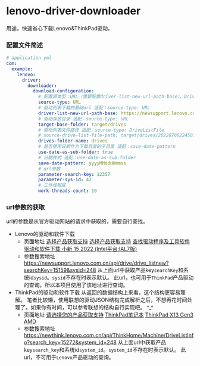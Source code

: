 # lenovo-driver-downloader

用途，快速省心下载Lenovo&ThinkPad驱动。

### 配置文件简述
```yaml
# application.yml
com:
  example:
    lenovo:
      driver:
        downloader:
          download-configuration:
            # 配置源类型：URL（需要配置driver-list-new-url-path-base）、DriveListFile
            source-type: URL
            # 驱动列表下载的基础url 适配：source-type: URL
            driver-list-new-url-path-base: https://newsupport.lenovo.com.cn/api/drive/drive_listnew
            # 驱动存放目录 适配：source-type: URL
            target-base-folder: target/drives
            # 驱动列表文件路径 适配：source-type: DriveListFile
            # source-drive-list-file-path: target/drives/20220708224501/drives/drive_listnew
            drives-folder-name: drives
            # 是否使用日期作为下载目录的子目录 适配：save-date-pattern
            use-date-as-sub-folder: true
            # 日期样式 适配：use-date-as-sub-folder
            save-date-pattern: yyyyMMddHHmmss
            # url参数
            parameter-search-key: 12357
            parameter-sys-id: 42
            # 工作线程属
            work-threads-count: 10
```

### url参数的获取
url的参数是从官方驱动网站的请求中获取的，需要自行查找。
- Lenovo的驱动和软件下载
  - 页面地址
    [选择产品获取支持](https://newsupport.lenovo.com.cn/notebook.html)
    [选择产品获取支持](https://newsupport.lenovo.com.cn/notebook.html)
    [查找驱动程序及工具软件](https://newsupport.lenovo.com.cn/driveDownloads_index.html)
    [驱动和软件下载 小新 15 2022 (Intel平台:IAL7版)](https://newsupport.lenovo.com.cn/driveList.html?fromsource=driveList&selname=%E5%B0%8F%E6%96%B0%2015%202022%20(Intel%E5%B9%B3%E5%8F%B0:IAL7%E7%89%88))
  - 参数搜索地址
    https://newsupport.lenovo.com.cn/api/drive/drive_listnew?searchKey=15159&sysid=248
    从上面url中获取产品key`searchKey`和系统id`sysid`。`sysid`不存在时表示默认。
    此url，也可用于`ThinkPad`产品驱动的查询。所以本项目使用了该地址进行查询。
- ThinkPad的驱动和软件下载
  从返回的数据结构上来看，这个结构更容易理解。
  笔者比较懒，使用联想的驱动JSON结构完成解析之后，不想再花时间处理了。如果你有时间，可以参考联想的结构自行实现吧。 ^_^
  - 页面地址
    [请选择您的产品获取支持](https://newthink.lenovo.com.cn/)
    [ThinkPad笔记本](https://newthink.lenovo.com.cn/product.html#series=ThinkPad%E7%AC%94%E8%AE%B0%E6%9C%AC)
    [ThinkPad X13 Gen3 AMD](https://newthink.lenovo.com.cn/driveList.html?selname=ThinkPad%20X13%20Gen3%20AMD)
  - 参数搜索地址
    https://newthink.lenovo.com.cn/api/ThinkHome/Machine/DriveListInfo?search_key=15272&system_id=248
    从上面url中获取产品key`search_key`和系统id`system_id`。`system_id`不存在时表示默认。
    此url，不可用于`Lenovo`产品驱动的查询。